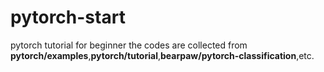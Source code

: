 # pytorch-start
pytorch tutorial for beginner 
the codes are collected from **pytorch/examples**,**pytorch/tutorial**,**bearpaw/pytorch-classification**,etc.

